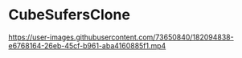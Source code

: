 # CubeSufersClone

https://user-images.githubusercontent.com/73650840/182094838-e6768164-26eb-45cf-b961-aba4160885f1.mp4

